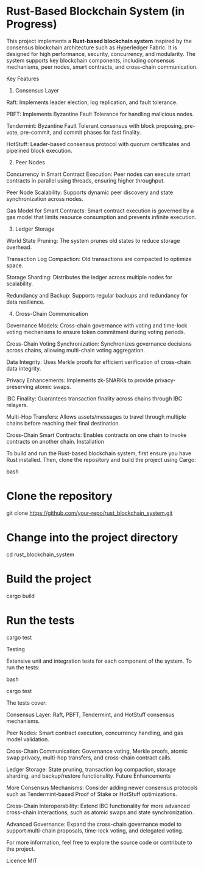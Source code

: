 # Rust-Based Blockchain System (in Progress)

This project implements a **Rust-based blockchain system** inspired by the consensus blockchain architecture such as Hyperledger Fabric. It is designed for high performance, security, concurrency, and modularity. The system supports key blockchain components, including consensus mechanisms, peer nodes, smart contracts, and cross-chain communication.

Key Features

1. Consensus Layer

Raft: Implements leader election, log replication, and fault tolerance.

PBFT: Implements Byzantine Fault Tolerance for handling malicious nodes.

Tendermint: Byzantine Fault Tolerant consensus with block proposing, pre-vote, pre-commit, and commit phases for fast finality.

HotStuff: Leader-based consensus protocol with quorum certificates and pipelined block execution.

2. Peer Nodes

Concurrency in Smart Contract Execution: Peer nodes can execute smart contracts in parallel using threads, ensuring higher throughput.

Peer Node Scalability: Supports dynamic peer discovery and state synchronization across nodes.

Gas Model for Smart Contracts: Smart contract execution is governed by a gas model that limits resource consumption and prevents infinite execution.

3. Ledger Storage

World State Pruning: The system prunes old states to reduce storage overhead.

Transaction Log Compaction: Old transactions are compacted to optimize space.

Storage Sharding: Distributes the ledger across multiple nodes for scalability.

Redundancy and Backup: Supports regular backups and redundancy for data resilience.

4. Cross-Chain Communication

Governance Models: Cross-chain governance with voting and time-lock voting mechanisms to ensure token commitment during voting periods.

Cross-Chain Voting Synchronization: Synchronizes governance decisions across chains, allowing multi-chain voting aggregation.

Data Integrity: Uses Merkle proofs for efficient verification of cross-chain data integrity.

Privacy Enhancements: Implements zk-SNARKs to provide privacy-preserving atomic swaps.

IBC Finality: Guarantees transaction finality across chains through IBC relayers.

Multi-Hop Transfers: Allows assets/messages to travel through multiple chains before reaching their final destination.

Cross-Chain Smart Contracts: Enables contracts on one chain to invoke contracts on another chain.
Installation

To build and run the Rust-based blockchain system, first ensure you have Rust installed. Then, clone the repository and build the project using Cargo:

bash

# Clone the repository

git clone https://github.com/your-repo/rust_blockchain_system.git

# Change into the project directory

cd rust_blockchain_system

# Build the project

cargo build

# Run the tests

cargo test

Testing

Extensive unit and integration tests for each component of the system. To run the tests:

bash

cargo test

The tests cover:

Consensus Layer: Raft, PBFT, Tendermint, and HotStuff consensus mechanisms.

Peer Nodes: Smart contract execution, concurrency handling, and gas model validation.

Cross-Chain Communication: Governance voting, Merkle proofs, atomic swap privacy, multi-hop transfers, and cross-chain contract calls.

Ledger Storage: State pruning, transaction log compaction, storage sharding, and backup/restore functionality.
Future Enhancements

More Consensus Mechanisms: Consider adding newer consensus protocols such as Tendermint-based Proof of Stake or HotStuff optimizations.

Cross-Chain Interoperability: Extend IBC functionality for more advanced cross-chain interactions, such as atomic swaps and state synchronization.

Advanced Governance: Expand the cross-chain governance model to support multi-chain proposals, time-lock voting, and delegated voting.


For more information, feel free to explore the source code or contribute to the project.

Licence 
MIT


